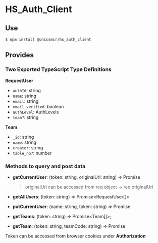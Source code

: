 # HS_Auth_Client

## Use

```
$ npm install @unicsmcr/hs_auth_client
```

## Provides

### Two Exported TypeScript Type Definitions

**RequestUser**

- `authId`: string
- `name`: string
- `email`: string
- `email_verified`: boolean
- `authLevel`: AuthLevels
- `team?`: string

**Team**

- `_id`: string
- `name`: string
- `creator`: string
- `table_no?`: number

### Methods to query and post data

- **getCurrentUser**: (token: string, originalUrl: string) => Promise<RequestUser>

  > originalUrl can be accessed from req object -> req.originalUrl

- **getAllUsers**: (token: string) => Promise<RequestUser[]>
- **putCurrentUser**: (name: string, token: string) => Promise<void>
- **getTeams**: (token: string) => Promise<Team[]>;
- **getTeam**: (token: string, teamCode: string) => Promise<Team>

Token can be accessed from browser cookies under **Authorization**
